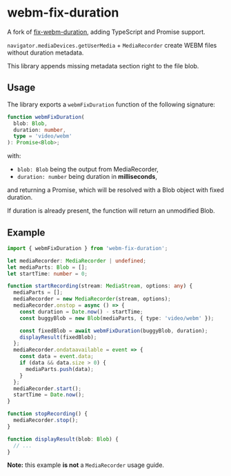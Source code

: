 # webm-fix-duration

A fork of [fix-webm-duration](https://github.com/yusitnikov/fix-webm-duration), adding TypeScript and Promise support.

`navigator.mediaDevices.getUserMedia` + `MediaRecorder` create WEBM files without duration metadata.

This library appends missing metadata section right to the file blob.

## Usage

The library exports a `webmFixDuration` function of the following signature:

```ts
function webmFixDuration(
  blob: Blob,
  duration: number,
  type = 'video/webm'
): Promise<Blob>;
```

with:

- `blob: Blob` being the output from MediaRecorder,
- `duration: number` being duration in **milliseconds**,

and returning a Promise, which will be resolved with a Blob object with fixed duration.

If duration is already present, the function will return an unmodified Blob.

## Example

```ts
import { webmFixDuration } from 'webm-fix-duration';

let mediaRecorder: MediaRecorder | undefined;
let mediaParts: Blob = [];
let startTime: number = 0;

function startRecording(stream: MediaStream, options: any) {
  mediaParts = [];
  mediaRecorder = new MediaRecorder(stream, options);
  mediaRecorder.onstop = async () => {
    const duration = Date.now() - startTime;
    const buggyBlob = new Blob(mediaParts, { type: 'video/webm' });

    const fixedBlob = await webmFixDuration(buggyBlob, duration);
    displayResult(fixedBlob);
  };
  mediaRecorder.ondataavailable = event => {
    const data = event.data;
    if (data && data.size > 0) {
      mediaParts.push(data);
    }
  };
  mediaRecorder.start();
  startTime = Date.now();
}

function stopRecording() {
  mediaRecorder.stop();
}

function displayResult(blob: Blob) {
  // ...
}
```

**Note:** this example **is not** a `MediaRecorder` usage guide.

